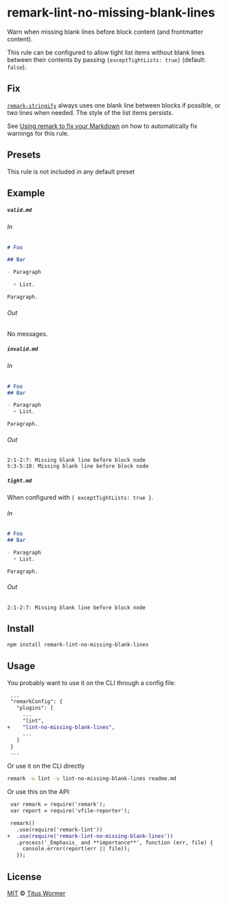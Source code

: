 <!--This file is generated-->

# remark-lint-no-missing-blank-lines

Warn when missing blank lines before block content (and frontmatter
content).

This rule can be configured to allow tight list items without blank lines
between their contents by passing `{exceptTightLists: true}` (default:
`false`).

## Fix

[`remark-stringify`](https://github.com/remarkjs/remark/tree/master/packages/remark-stringify)
always uses one blank line between blocks if possible, or two lines when
needed.
The style of the list items persists.

See [Using remark to fix your Markdown](https://github.com/remarkjs/remark-lint#using-remark-to-fix-your-markdown)
on how to automatically fix warnings for this rule.

## Presets

This rule is not included in any default preset

## Example

##### `valid.md`

###### In

```markdown
# Foo

## Bar

- Paragraph

  + List.

Paragraph.
```

###### Out

No messages.

##### `invalid.md`

###### In

```markdown
# Foo
## Bar

- Paragraph
  + List.

Paragraph.
```

###### Out

```text
2:1-2:7: Missing blank line before block node
5:3-5:10: Missing blank line before block node
```

##### `tight.md`

When configured with `{ exceptTightLists: true }`.

###### In

```markdown
# Foo
## Bar

- Paragraph
  + List.

Paragraph.
```

###### Out

```text
2:1-2:7: Missing blank line before block node
```

## Install

```sh
npm install remark-lint-no-missing-blank-lines
```

## Usage

You probably want to use it on the CLI through a config file:

```diff
 ...
 "remarkConfig": {
   "plugins": [
     ...
     "lint",
+    "lint-no-missing-blank-lines",
     ...
   ]
 }
 ...
```

Or use it on the CLI directly

```sh
remark -u lint -u lint-no-missing-blank-lines readme.md
```

Or use this on the API:

```diff
 var remark = require('remark');
 var report = require('vfile-reporter');

 remark()
   .use(require('remark-lint'))
+  .use(require('remark-lint-no-missing-blank-lines'))
   .process('_Emphasis_ and **importance**', function (err, file) {
     console.error(report(err || file));
   });
```

## License

[MIT](https://github.com/remarkjs/remark-lint/blob/master/license) © [Titus Wormer](https://wooorm.com)
